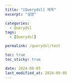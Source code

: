 ```yaml
---
title: "[Querydsl] 제목"
excerpt: "설명"

categories:
  - Querydsl
tags:
  - [Querydsl]

permalink: /querydsl/test

toc: true
toc_sticky: true

date: 2024-08-05
last_modified_at: 2024-09-05
---
```


